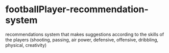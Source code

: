# footballPlayer-recommendation-system
recommendations system that makes suggestions according to the skills of the players (shooting, passing, air power, defensive, offensive, dribbling, physical, creativity)
